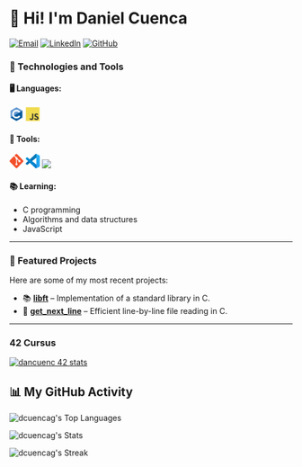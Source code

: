 # 👋 Hi! I'm Daniel Cuenca

[![Email](https://img.shields.io/badge/-Email-red?style=flat&logo=gmail&logoColor=white)](mailto:d@loscuenca.com)  [![LinkedIn](https://img.shields.io/badge/-LinkedIn-blue?style=flat&logo=Linkedin&logoColor=white)](https://linkedin.com/in/daniel-cuenca-gutiérrez)  [![GitHub](https://img.shields.io/badge/-Github-000?style=flat&logo=Github&logoColor=white)](https://github.com/dcuencag)

### 🔧 Technologies and Tools

#### 🖥️ Languages:
<code><img width="5%" src="https://github.com/devicons/devicon/blob/master/icons/c/c-original.svg"></code>
<code><img width="5%" src="https://github.com/devicons/devicon/blob/master/icons/javascript/javascript-original.svg"></code>

#### 🔩 Tools:
<code><img width="5%" src="https://github.com/devicons/devicon/blob/master/icons/git/git-original.svg"></code>
<code><img width="5%" src="https://github.com/devicons/devicon/blob/master/icons/vscode/vscode-original.svg"></code>
<code><img width="5%" src="https://github.com/devicons/devicon/blob/master/icons/hubspot/hubspot-original.svg"></code>

#### 📚 Learning:
- C programming
- Algorithms and data structures
- JavaScript

---

### 📌 Featured Projects

Here are some of my most recent projects:

- 📚 **[libft](https://github.com/dcuencag/libft)** – Implementation of a standard library in C.
- 🚀 **[get_next_line](https://github.com/dcuencag/get_next_line)** – Efficient line-by-line file reading in C.

---

### 42 Cursus

[![dancuenc 42 stats](https://badge.mediaplus.ma/Darkblue/dancuenc?1337Badge=off&UM6P=off)](https://github.com/oakoudad/badge42)

## 📊 My GitHub Activity

![dcuencag's Top Languages](https://github-readme-stats.vercel.app/api/top-langs/?username=dcuencag&theme=tokyonight&show_icons=true&hide_border=true&layout=compact)  

![dcuencag's Stats](https://github-profile-summary-cards.vercel.app/api/cards/profile-details?username=dcuencag&theme=github_dark)

![dcuencag's Streak](https://github-readme-streak-stats.herokuapp.com/?user=dcuencag&theme=tokyonight&hide_border=false)  

<!--
**dcuencag/dcuencag** is a ✨ _special_ ✨ repository because its `README.md` (this file) appears on your GitHub profile.

Here are some ideas to get you started:

- 🔭 I’m currently working on ...
- 🌱 I’m currently learning ...
- 👯 I’m looking to collaborate on ...
- 🤔 I’m looking for help with ...
- 💬 Ask me about ...
- 📫 How to reach me: ...
- 😄 Pronouns: ...
- ⚡ Fun fact: ...
-->
